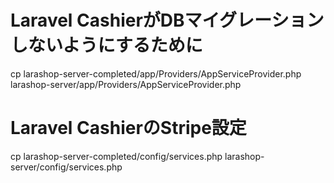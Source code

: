 # Laravel CashierがDBマイグレーションしないようにするために
cp larashop-server-completed/app/Providers/AppServiceProvider.php larashop-server/app/Providers/AppServiceProvider.php

# Laravel CashierのStripe設定
cp larashop-server-completed/config/services.php larashop-server/config/services.php
